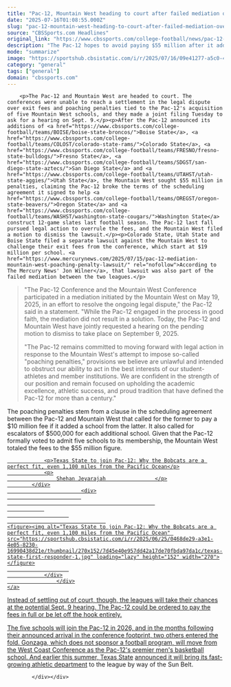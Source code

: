 ```yaml
---
title: "Pac-12, Mountain West heading to court after failed mediation over exit fees, poaching penalties"
date: "2025-07-16T01:08:55.000Z"
slug: "pac-12-mountain-west-heading-to-court-after-failed-mediation-over-exit-fees-poaching-penalties"
source: "CBSSports.com Headlines"
original_link: "https://www.cbssports.com/college-football/news/pac-12-mountain-west-heading-to-court-after-failed-mediation-over-exit-fees-poaching-penalties/"
description: "The Pac-12 hopes to avoid paying $55 million after it added five schools from the Mountain West"
mode: "summarize"
image: "https://sportshub.cbsistatic.com/i/r/2025/07/16/09e41277-a5c0-4134-b260-5372ee0d6125/thumbnail/1200x675/cefb314667790ee60567189e3c2df344/gettyimages-123495049-1.jpg"
category: "general"
tags: ["general"]
domain: "cbssports.com"
---
```

<div id="readability-page-1" class="page"><div>
        
        
                            
                
        <p>The Pac-12 and Mountain West are headed to court. The conferences were unable to reach a settlement in the legal dispute over exit fees and poaching penalties tied to the Pac-12's acquisition of five Mountain West schools, and they made a joint filing Tuesday to ask for a hearing on Sept. 9.</p><p>After the Pac-12 announced its additions of <a href="https://www.cbssports.com/college-football/teams/BOISE/boise-state-broncos/">Boise State</a>, <a href="https://www.cbssports.com/college-football/teams/COLOST/colorado-state-rams/">Colorado State</a>, <a href="https://www.cbssports.com/college-football/teams/FRESNO/fresno-state-bulldogs/">Fresno State</a>, <a href="https://www.cbssports.com/college-football/teams/SDGST/san-diego-state-aztecs/">San Diego State</a> and <a href="https://www.cbssports.com/college-football/teams/UTAHST/utah-state-aggies/">Utah State</a>, the Mountain West sought $55 million in penalties, claiming the Pac-12 broke the terms of the scheduling agreement it signed to help <a href="https://www.cbssports.com/college-football/teams/OREGST/oregon-state-beavers/">Oregon State</a> and <a href="https://www.cbssports.com/college-football/teams/WASHST/washington-state-cougars/">Washington State</a> construct 12-game slates last football season. The Pac-12 last fall pursued legal action to overrule the fees, and the Mountain West filed a motion to dismiss the lawsuit.</p><p>Colorado State, Utah State and Boise State filed a separate lawsuit against the Mountain West to challenge their exit fees from the conference, which start at $19 million per school. <a href="https://www.mercurynews.com/2025/07/15/pac-12-mediation-mountain-west-poaching-penalty-lawsuit/" rel="nofollow">According to The Mercury News' Jon Wilner</a>, that lawsuit was also part of the failed mediation between the two leagues.</p>
        

<blockquote><p>"The Pac-12 Conference and the Mountain West Conference participated in a mediation initiated by the Mountain West on May 19, 2025, in an effort to resolve the ongoing legal dispute," the Pac-12 said in a statement. "While the Pac-12 engaged in the process in good faith, the mediation did not result in a solution. Today, the Pac-12 and Mountain West have jointly requested a hearing on the pending motion to dismiss to take place on September 9, 2025.</p><p>"The Pac-12 remains committed to moving forward with legal action in response to the Mountain West's attempt to impose so-called "poaching penalties," provisions we believe are unlawful and intended to obstruct our ability to act in the best interests of our student-athletes and member institutions. We are confident in the strength of our position and remain focused on upholding the academic excellence, athletic success, and proud tradition that have defined the Pac-12 for more than a century."</p></blockquote><p>The poaching penalties stem from a clause in the scheduling agreement between the Pac-12 and Mountain West that called for the former to pay a $10 million fee if it added a school from the latter. It also called for escalators of $500,000 for each additional school. Given that the Pac-12 formally voted to admit five schools to its membership, the Mountain West totaled the fees to the $55 million figure.</p><a href="https://www.cbssports.com/college-football/news/texas-state-to-join-pac-12-why-the-bobcats-are-a-perfect-fit-even-1100-miles-from-the-pacific-ocean/" target="_blank">
        <div>
            <div>
                
                <p>Texas State to join Pac-12: Why the Bobcats are a perfect fit, even 1,100 miles from the Pacific Ocean</p>
                <p>
                    Shehan Jeyarajah                </p>
            </div>
                            <div>
                            
                                                    
                
                        
                                    
    <figure><img alt="Texas State to join Pac-12: Why the Bobcats are a perfect fit, even 1,100 miles from the Pacific Ocean" src="https://sportshub.cbsistatic.com/i/r/2025/06/25/0468de29-a3e1-4e05-8230-16990438d21e/thumbnail/270x152/7d45e40e957dd42a17de70fbda97da1c/texas-state-first-responder-1.jpg" loading="lazy" height="152" width="270"></figure>
                        
                </div>
                    </div>
    </a>
<p>Instead of settling out of court, though, the leagues will take their chances at the potential Sept. 9 hearing. The Pac-12 could be ordered to pay the fees in full or be let off the hook entirely.</p>
        

<p>The five schools will join the Pac-12 in 2026, and in the months following their announced arrival in the conference footprint, two others entered the fold. Gonzaga, which does not sponsor a football program, will move from the West Coast Conference as the Pac-12's premier men's basketball school. And earlier this summer, <a href="https://www.cbssports.com/college-football/teams/TXSTSM/texas-state-bobcats/">Texas State</a> <a href="https://www.cbssports.com/college-football/news/texas-state-to-join-pac-12-why-the-bobcats-are-a-perfect-fit-even-1100-miles-from-the-pacific-ocean/">announced it will bring its fast-growing athletic department</a> to the league by way of the Sun Belt.</p>


        
            </div></div>